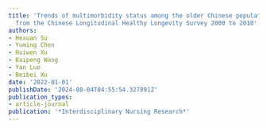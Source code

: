 ```yaml
---
title: 'Trends of multimorbidity status among the older Chinese population: findings
  from the Chinese Longitudinal Healthy Longevity Survey 2000 to 2018'
authors:
- Hexuan Su
- Yuming Chen
- Huiwen Xu
- Kaipeng Wang
- Yan Luo
- Beibei Xu
date: '2022-01-01'
publishDate: '2024-08-04T04:55:54.327891Z'
publication_types:
- article-journal
publication: '*Interdisciplinary Nursing Research*'
---
```

